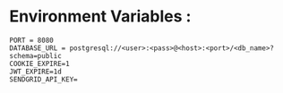 # Environment Variables :

    PORT = 8080
    DATABASE_URL = postgresql://<user>:<pass>@<host>:<port>/<db_name>?schema=public
    COOKIE_EXPIRE=1
    JWT_EXPIRE=1d
    SENDGRID_API_KEY=